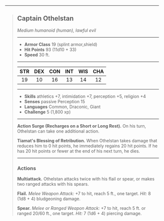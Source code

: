 ***
> ## Captain Othelstan
> *Medium humanoid (human), lawful evil*
> 
> ***
> 
> - **Armor Class** 19 (splint armor,shield)
> - **Hit Points** 93 (11d10 + 33)
> - **Speed** 30 ft.
> 
> ***
> 
> |STR|DEX|CON|INT|WIS|CHA|
> |:---:|:---:|:---:|:---:|:---:|:---:|
> |19|10|16|13|14|12|
> 
> ***
> 
> - **Skills** athletics +7, intimidation +7, perception +5, religion +4
> - **Senses** passive Perception 15
> - **Languages** Common, Draconic, Giant
> - **Challenge** 5 (1,800 xp)
> 
> ***
> 
> **Action Surge (Recharges on a Short or Long Rest).** On his turn, Othelstan can take one additional action.
> 
> **Tiamat's Blessing of Retribution.** When Othelstan takes damage that reduces him to 0 hit points, he immediately regains 20 hit points. If he has 20 hit points or fewer at the end of his next turn, he dies.
> 
> ***
> 
> ### Actions
> **Multiattack.** Othelstan attacks twice with his flail or spear, or makes two ranged attacks with his spears.
> 
> **Flail.** *Melee Weapon Attack:* +7 to hit, reach 5 ft., one target. *Hit:* 8 (1d8 + 4) bludgeoning damage.
> 
> **Spear.** *Melee or Ranged Weapon Attack:* +7 to hit, reach 5 ft. or ranged 20/60 ft., one target. *Hit:* 7 (1d6 + 4) piercing damage.